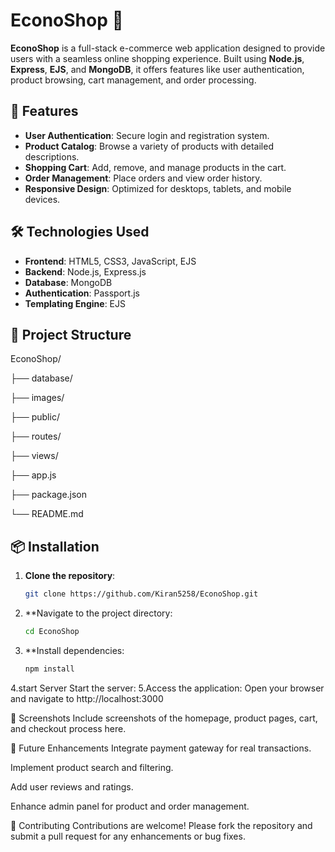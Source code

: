 # EconoShop 🛒

**EconoShop** is a full-stack e-commerce web application designed to provide users with a seamless online shopping experience. Built using **Node.js**, **Express**, **EJS**, and **MongoDB**, it offers features like user authentication, product browsing, cart management, and order processing.

## 🚀 Features

- **User Authentication**: Secure login and registration system.
- **Product Catalog**: Browse a variety of products with detailed descriptions.
- **Shopping Cart**: Add, remove, and manage products in the cart.
- **Order Management**: Place orders and view order history.
- **Responsive Design**: Optimized for desktops, tablets, and mobile devices.

## 🛠️ Technologies Used

- **Frontend**: HTML5, CSS3, JavaScript, EJS
- **Backend**: Node.js, Express.js
- **Database**: MongoDB
- **Authentication**: Passport.js
- **Templating Engine**: EJS

## 📁 Project Structure

EconoShop/

├── database/

├── images/

├── public/

├── routes/

├── views/

├── app.js

├── package.json

└── README.md 
## 📦 Installation

1. **Clone the repository**:
   ```bash
   git clone https://github.com/Kiran5258/EconoShop.git
2. **Navigate to the project directory:
    ```bash
   cd EconoShop
3. **Install dependencies:
    ```bash
    npm install
4.start Server
   Start the server:
5.Access the application:
  Open your browser and navigate to http://localhost:3000

📸 Screenshots
Include screenshots of the homepage, product pages, cart, and checkout process here.

📌 Future Enhancements
Integrate payment gateway for real transactions.

Implement product search and filtering.

Add user reviews and ratings.

Enhance admin panel for product and order management.

🤝 Contributing
Contributions are welcome! Please fork the repository and submit a pull request for any enhancements or bug fixes.
